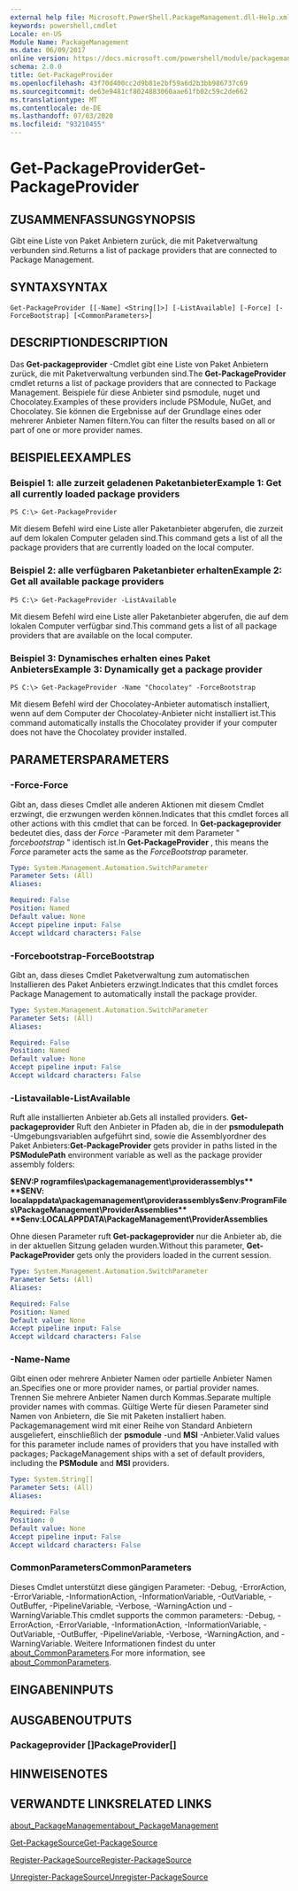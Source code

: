 ```yaml
---
external help file: Microsoft.PowerShell.PackageManagement.dll-Help.xml
keywords: powershell,cmdlet
Locale: en-US
Module Name: PackageManagement
ms.date: 06/09/2017
online version: https://docs.microsoft.com/powershell/module/packagemanagement/get-packageprovider?view=powershell-7&WT.mc_id=ps-gethelp
schema: 2.0.0
title: Get-PackageProvider
ms.openlocfilehash: 43f70d400cc2d9b81e2bf59a6d2b3bb986737c69
ms.sourcegitcommit: de63e9481cf8024883060aae61fb02c59c2de662
ms.translationtype: MT
ms.contentlocale: de-DE
ms.lasthandoff: 07/03/2020
ms.locfileid: "93210455"
---
```

# <span data-ttu-id="02170-103">Get-PackageProvider</span><span class="sxs-lookup"><span data-stu-id="02170-103">Get-PackageProvider</span></span>

## <span data-ttu-id="02170-104">ZUSAMMENFASSUNG</span><span class="sxs-lookup"><span data-stu-id="02170-104">SYNOPSIS</span></span>
<span data-ttu-id="02170-105">Gibt eine Liste von Paket Anbietern zurück, die mit Paketverwaltung verbunden sind.</span><span class="sxs-lookup"><span data-stu-id="02170-105">Returns a list of package providers that are connected to Package Management.</span></span>

## <span data-ttu-id="02170-106">SYNTAX</span><span class="sxs-lookup"><span data-stu-id="02170-106">SYNTAX</span></span>

```
Get-PackageProvider [[-Name] <String[]>] [-ListAvailable] [-Force] [-ForceBootstrap] [<CommonParameters>]
```

## <span data-ttu-id="02170-107">DESCRIPTION</span><span class="sxs-lookup"><span data-stu-id="02170-107">DESCRIPTION</span></span>

<span data-ttu-id="02170-108">Das **Get-packageprovider** -Cmdlet gibt eine Liste von Paket Anbietern zurück, die mit Paketverwaltung verbunden sind.</span><span class="sxs-lookup"><span data-stu-id="02170-108">The **Get-PackageProvider** cmdlet returns a list of package providers that are connected to Package Management.</span></span>
<span data-ttu-id="02170-109">Beispiele für diese Anbieter sind psmodule, nuget und Chocolatey.</span><span class="sxs-lookup"><span data-stu-id="02170-109">Examples of these providers include PSModule, NuGet, and Chocolatey.</span></span>
<span data-ttu-id="02170-110">Sie können die Ergebnisse auf der Grundlage eines oder mehrerer Anbieter Namen filtern.</span><span class="sxs-lookup"><span data-stu-id="02170-110">You can filter the results based on all or part of one or more provider names.</span></span>

## <span data-ttu-id="02170-111">BEISPIELE</span><span class="sxs-lookup"><span data-stu-id="02170-111">EXAMPLES</span></span>

### <span data-ttu-id="02170-112">Beispiel 1: alle zurzeit geladenen Paketanbieter</span><span class="sxs-lookup"><span data-stu-id="02170-112">Example 1: Get all currently loaded package providers</span></span>

```
PS C:\> Get-PackageProvider
```

<span data-ttu-id="02170-113">Mit diesem Befehl wird eine Liste aller Paketanbieter abgerufen, die zurzeit auf dem lokalen Computer geladen sind.</span><span class="sxs-lookup"><span data-stu-id="02170-113">This command gets a list of all the package providers that are currently loaded on the local computer.</span></span>

### <span data-ttu-id="02170-114">Beispiel 2: alle verfügbaren Paketanbieter erhalten</span><span class="sxs-lookup"><span data-stu-id="02170-114">Example 2: Get all available package providers</span></span>

```
PS C:\> Get-PackageProvider -ListAvailable
```

<span data-ttu-id="02170-115">Mit diesem Befehl wird eine Liste aller Paketanbieter abgerufen, die auf dem lokalen Computer verfügbar sind.</span><span class="sxs-lookup"><span data-stu-id="02170-115">This command gets a list of all package providers that are available on the local computer.</span></span>

### <span data-ttu-id="02170-116">Beispiel 3: Dynamisches erhalten eines Paket Anbieters</span><span class="sxs-lookup"><span data-stu-id="02170-116">Example 3: Dynamically get a package provider</span></span>

```
PS C:\> Get-PackageProvider -Name "Chocolatey" -ForceBootstrap
```

<span data-ttu-id="02170-117">Mit diesem Befehl wird der Chocolatey-Anbieter automatisch installiert, wenn auf dem Computer der Chocolatey-Anbieter nicht installiert ist.</span><span class="sxs-lookup"><span data-stu-id="02170-117">This command automatically installs the Chocolatey provider if your computer does not have the Chocolatey provider installed.</span></span>

## <span data-ttu-id="02170-118">PARAMETERS</span><span class="sxs-lookup"><span data-stu-id="02170-118">PARAMETERS</span></span>

### <span data-ttu-id="02170-119">-Force</span><span class="sxs-lookup"><span data-stu-id="02170-119">-Force</span></span>

<span data-ttu-id="02170-120">Gibt an, dass dieses Cmdlet alle anderen Aktionen mit diesem Cmdlet erzwingt, die erzwungen werden können.</span><span class="sxs-lookup"><span data-stu-id="02170-120">Indicates that this cmdlet forces all other actions with this cmdlet that can be forced.</span></span>
<span data-ttu-id="02170-121">In **Get-packageprovider** bedeutet dies, dass der *Force* -Parameter mit dem Parameter " *forcebootstrap* " identisch ist.</span><span class="sxs-lookup"><span data-stu-id="02170-121">In **Get-PackageProvider** , this means the *Force* parameter acts the same as the *ForceBootstrap* parameter.</span></span>

```yaml
Type: System.Management.Automation.SwitchParameter
Parameter Sets: (All)
Aliases:

Required: False
Position: Named
Default value: None
Accept pipeline input: False
Accept wildcard characters: False
```

### <span data-ttu-id="02170-122">-Forcebootstrap</span><span class="sxs-lookup"><span data-stu-id="02170-122">-ForceBootstrap</span></span>

<span data-ttu-id="02170-123">Gibt an, dass dieses Cmdlet Paketverwaltung zum automatischen Installieren des Paket Anbieters erzwingt.</span><span class="sxs-lookup"><span data-stu-id="02170-123">Indicates that this cmdlet forces Package Management to automatically install the package provider.</span></span>

```yaml
Type: System.Management.Automation.SwitchParameter
Parameter Sets: (All)
Aliases:

Required: False
Position: Named
Default value: None
Accept pipeline input: False
Accept wildcard characters: False
```

### <span data-ttu-id="02170-124">-Listavailable</span><span class="sxs-lookup"><span data-stu-id="02170-124">-ListAvailable</span></span>

<span data-ttu-id="02170-125">Ruft alle installierten Anbieter ab.</span><span class="sxs-lookup"><span data-stu-id="02170-125">Gets all installed providers.</span></span>
<span data-ttu-id="02170-126">**Get-packageprovider** Ruft den Anbieter in Pfaden ab, die in der **psmodulepath** -Umgebungsvariablen aufgeführt sind, sowie die Assemblyordner des Paket Anbieters:</span><span class="sxs-lookup"><span data-stu-id="02170-126">**Get-PackageProvider** gets provider in paths listed in the **PSModulePath** environment variable as well as the package provider assembly folders:</span></span>

<span data-ttu-id="02170-127">**$ENV:P rogramfiles\packagemanagement\providerassemblys** **$ENV: localappdata\packagemanagement\providerassemblys**</span><span class="sxs-lookup"><span data-stu-id="02170-127">**$env:ProgramFiles\PackageManagement\ProviderAssemblies** **$env:LOCALAPPDATA\PackageManagement\ProviderAssemblies**</span></span>

<span data-ttu-id="02170-128">Ohne diesen Parameter ruft **Get-packageprovider** nur die Anbieter ab, die in der aktuellen Sitzung geladen wurden.</span><span class="sxs-lookup"><span data-stu-id="02170-128">Without this parameter, **Get-PackageProvider** gets only the providers loaded in the current session.</span></span>

```yaml
Type: System.Management.Automation.SwitchParameter
Parameter Sets: (All)
Aliases:

Required: False
Position: Named
Default value: None
Accept pipeline input: False
Accept wildcard characters: False
```

### <span data-ttu-id="02170-129">-Name</span><span class="sxs-lookup"><span data-stu-id="02170-129">-Name</span></span>

<span data-ttu-id="02170-130">Gibt einen oder mehrere Anbieter Namen oder partielle Anbieter Namen an.</span><span class="sxs-lookup"><span data-stu-id="02170-130">Specifies one or more provider names, or partial provider names.</span></span>
<span data-ttu-id="02170-131">Trennen Sie mehrere Anbieter Namen durch Kommas.</span><span class="sxs-lookup"><span data-stu-id="02170-131">Separate multiple provider names with commas.</span></span>
<span data-ttu-id="02170-132">Gültige Werte für diesen Parameter sind Namen von Anbietern, die Sie mit Paketen installiert haben. Packagemanagement wird mit einer Reihe von Standard Anbietern ausgeliefert, einschließlich der **psmodule** -und **MSI** -Anbieter.</span><span class="sxs-lookup"><span data-stu-id="02170-132">Valid values for this parameter include names of providers that you have installed with packages; PackageManagement ships with a set of default providers, including the **PSModule** and **MSI** providers.</span></span>

```yaml
Type: System.String[]
Parameter Sets: (All)
Aliases:

Required: False
Position: 0
Default value: None
Accept pipeline input: False
Accept wildcard characters: False
```

### <span data-ttu-id="02170-133">CommonParameters</span><span class="sxs-lookup"><span data-stu-id="02170-133">CommonParameters</span></span>

<span data-ttu-id="02170-134">Dieses Cmdlet unterstützt diese gängigen Parameter: -Debug, -ErrorAction, -ErrorVariable, -InformationAction, -InformationVariable, -OutVariable, -OutBuffer, -PipelineVariable, -Verbose, -WarningAction und -WarningVariable.</span><span class="sxs-lookup"><span data-stu-id="02170-134">This cmdlet supports the common parameters: -Debug, -ErrorAction, -ErrorVariable, -InformationAction, -InformationVariable, -OutVariable, -OutBuffer, -PipelineVariable, -Verbose, -WarningAction, and -WarningVariable.</span></span> <span data-ttu-id="02170-135">Weitere Informationen findest du unter [about_CommonParameters](https://go.microsoft.com/fwlink/?LinkID=113216).</span><span class="sxs-lookup"><span data-stu-id="02170-135">For more information, see [about_CommonParameters](https://go.microsoft.com/fwlink/?LinkID=113216).</span></span>

## <span data-ttu-id="02170-136">EINGABEN</span><span class="sxs-lookup"><span data-stu-id="02170-136">INPUTS</span></span>

## <span data-ttu-id="02170-137">AUSGABEN</span><span class="sxs-lookup"><span data-stu-id="02170-137">OUTPUTS</span></span>

### <span data-ttu-id="02170-138">Packageprovider []</span><span class="sxs-lookup"><span data-stu-id="02170-138">PackageProvider[]</span></span>

## <span data-ttu-id="02170-139">HINWEISE</span><span class="sxs-lookup"><span data-stu-id="02170-139">NOTES</span></span>

## <span data-ttu-id="02170-140">VERWANDTE LINKS</span><span class="sxs-lookup"><span data-stu-id="02170-140">RELATED LINKS</span></span>

[<span data-ttu-id="02170-141">about_PackageManagement</span><span class="sxs-lookup"><span data-stu-id="02170-141">about_PackageManagement</span></span>](../Microsoft.PowerShell.Core/About/about_PackageManagement.md)

[<span data-ttu-id="02170-142">Get-PackageSource</span><span class="sxs-lookup"><span data-stu-id="02170-142">Get-PackageSource</span></span>](Get-PackageSource.md)

[<span data-ttu-id="02170-143">Register-PackageSource</span><span class="sxs-lookup"><span data-stu-id="02170-143">Register-PackageSource</span></span>](Register-PackageSource.md)

[<span data-ttu-id="02170-144">Unregister-PackageSource</span><span class="sxs-lookup"><span data-stu-id="02170-144">Unregister-PackageSource</span></span>](Unregister-PackageSource.md)
